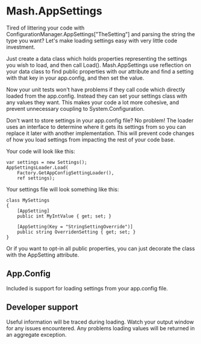 # Mash.AppSettings

Tired of littering your code with ConfigurationManager.AppSettings["TheSetting"] and parsing the string the type you want?
Let's make loading settings easy with very little code investment.

Just create a data class which holds properties representing the settings you wish to load, and then call Load().
Mash.AppSettings use reflection on your data class to find public properties with our attribute and find a setting with that key in your app.config, and then set the value.

Now your unit tests won't have problems if they call code which directly loaded from the app.config.
Instead they can set your settings class with any values they want.
This makes your code a lot more cohesive, and prevent unnecessary coupling to System.Configuration.

Don't want to store settings in your app.config file? No problem!
The loader uses an interface to determine where it gets its settings from so you can replace it later with another implementation.
This will prevent code changes of how you load settings from impacting the rest of your code base.

Your code will look like this:

<pre><code>var settings = new Settings();
AppSettingsLoader.Load(
    Factory.GetAppConfigSettingLoader(),
    ref settings);</code></pre>

Your settings file will look something like this:
<pre><code>class MySettings
{
    [AppSetting]
    public int MyIntValue { get; set; }

    [AppSetting(Key = "StringSettingOverride")]
    public string OverridenSetting { get; set; }
}</code></pre>

Or if you want to opt-in all public properties, you can just decorate the class with the AppSetting attribute.

## App.Config
Included is support for loading settings from your app.config file.

## Developer support
Useful information will be traced during loading. Watch your output window for any issues encountered.
Any problems loading values will be returned in an aggregate exception.
